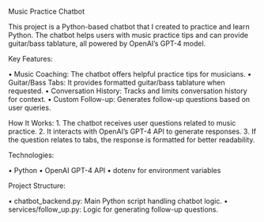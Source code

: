 Music Practice Chatbot

This project is a Python-based chatbot that I created to practice and learn Python. The chatbot helps users with music practice tips and can provide guitar/bass tablature, all powered by OpenAI’s GPT-4 model.

Key Features:

• Music Coaching: The chatbot offers helpful practice tips for musicians.
• Guitar/Bass Tabs: It provides formatted guitar/bass tablature when requested.
• Conversation History: Tracks and limits conversation history for context.
• Custom Follow-up: Generates follow-up questions based on user queries.

How It Works: 1. The chatbot receives user questions related to music practice. 2. It interacts with OpenAI’s GPT-4 API to generate responses. 3. If the question relates to tabs, the response is formatted for better readability.

Technologies:

• Python
• OpenAI GPT-4 API
• dotenv for environment variables

Project Structure:

• chatbot_backend.py: Main Python script handling chatbot logic.
• services/follow_up.py: Logic for generating follow-up questions.
